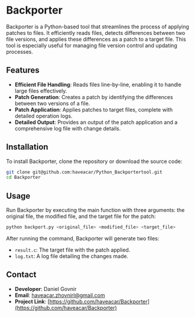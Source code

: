 
# Backporter

Backporter is a Python-based tool that streamlines the process of applying patches to files. It efficiently reads files, detects differences between two file versions, and applies these differences as a patch to a target file. This tool is especially useful for managing file version control and updating processes.

## Features

- **Efficient File Handling**: Reads files line-by-line, enabling it to handle large files effectively.
- **Patch Generation**: Creates a patch by identifying the differences between two versions of a file.
- **Patch Application**: Applies patches to target files, complete with detailed operation logs.
- **Detailed Output**: Provides an output of the patch application and a comprehensive log file with change details.

## Installation

To install Backporter, clone the repository or download the source code:

```bash
git clone git@github.com:haveacar/Python_Backportertool.git
cd Backporter
```

## Usage

Run Backporter by executing the main function with three arguments: the original file, the modified file, and the target file for the patch:

```bash
python backport.py <original_file> <modified_file> <target_file>
```

After running the command, Backporter will generate two files:

- `result.c`: The target file with the patch applied.
- `log.txt`: A log file detailing the changes made.

## Contact

- **Developer**: Daniel Govnir
- **Email**: haveacar.zhovnirl@gmail.com
- **Project Link**: [https://github.com/haveacar/Backporter](https://github.com/haveacar/Backporter)
